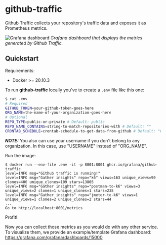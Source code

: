 # github-traffic
Github Traffic collects your repository's traffic data and exposes it as Prometheus metrics.

![Grafana dashboard](dashboard/screenshot.png)
*Grafana dashboard that displays the metrics generated by Github Traffic.*

## Quickstart

Requirements:
- Docker >= 20.10.3

To run **github-traffic** locally you've to create a `.env` file like this one:

```sh
$ cat .env
# Required
GITHUB_TOKEN=your-github-token-goes-here
ORG_NAME=the-name-of-your-organization-goes-here
# Optional
REPO_TYPE=public-or-private # Default: public
REPO_NAME_CONTAINS=string-to-match-repositories-with # Default: ""
CRONTAB_SCHEDULE=crontab-schedule-to-get-data-from-github # Default: "0 * * * *"
```

**_NOTE:_** You also can use your username if you don't belong to any organization. In this case, use "USERNAME" instead of "ORG_NAME".

Run the image:
```
$ docker run --env-file .env -it -p 8001:8001 ghcr.io/grafana/github-traffic
level=INFO msg="Github traffic is running!" 
level=INFO msg="Gather insights" repo="k6" views=163 unique_views=90 clones=406 unique_clones=109 stars=13805
level=INFO msg="Gather insights" repo="postman-to-k6" views=3 unique_views=2 clones=1 unique_clones=1 stars=238
level=INFO msg="Gather insights" repo="jmeter-to-k6" views=1 unique_views=1 clones=2 unique_clones=2 stars=44
...
Go to http://localhost:8001/metrics
```
Profit!

Now you can collect those metrics as you would do with any other service. To visualize them, we provide an example/template Grafana dashboard: https://grafana.com/grafana/dashboards/15000

